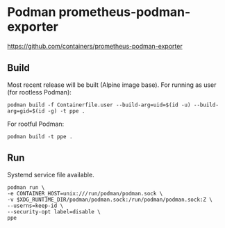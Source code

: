# Podman prometheus-podman-exporter

https://github.com/containers/prometheus-podman-exporter

## Build

Most recent release will be built (Alpine image base). For running as user (for
rootless Podman):

    podman build -f Containerfile.user --build-arg=uid=$(id -u) --build-arg=gid=$(id -g) -t ppe .

For rootful Podman:

    podman build -t ppe .

## Run

Systemd service file available.

    podman run \
    -e CONTAINER_HOST=unix:///run/podman/podman.sock \
    -v $XDG_RUNTIME_DIR/podman/podman.sock:/run/podman/podman.sock:Z \
    --userns=keep-id \
    --security-opt label=disable \
    ppe
